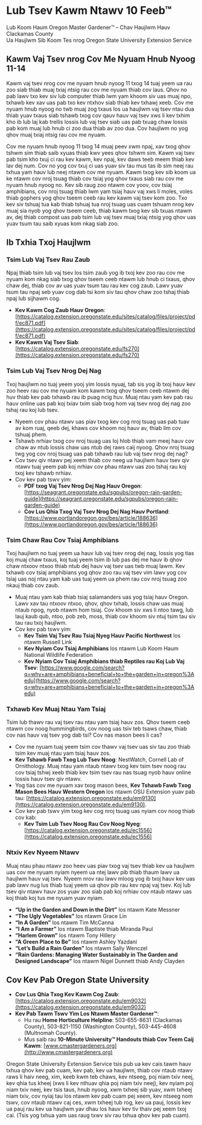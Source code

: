 # Lub Tsev Kawm Ntawv 10 Feeb™  
Lub Koom Haum Oregon Master Gardener™ – Chav Haujlwm Hauv Clackamas County  
Ua Haujlwm Sib Koom Tes nrog Oregon State University Extension Service  

## Kawm Vaj Tsev nrog Cov Me Nyuam Hnub Nyoog 11-14  
Kawm vaj tsev nrog cov me nyuam hnub nyoog 11 txog 14 tuaj yeem ua rau zoo siab thiab muaj txiaj ntsig rau cov me nyuam thiab cov laus. Qhov no pab lawv txo kev siv lub computer thiab lwm yam khoom siv uas muaj npo, txhawb kev xav uas pab txo kev ntxhov siab thiab kev txhawj xeeb. Cov me nyuam hnub nyoog no twb muaj zog txaus los ua haujlwm vaj tsev ntau dua thiab yuav txaus siab tshawb txog cov qauv hauv vaj tsev xws li kev txhim kho ib lub laj kab trellis lossis lub vaj tsev siab uas pab txuag chaw lossis pab kom muaj lub hnub ci zoo dua thiab av zoo dua. Cov haujlwm no yog qhov muaj txiaj ntsig rau cov me nyuam.  

Cov me nyuam hnub nyoog 11 txog 14 muaj peev xwm npaj, xav txog qhov tshwm sim thiab saib xyuas thiab kwv yees qhov tshwm sim. Kawm vaj tsev pab tsim kho txuj ci rau kev kawm, kev npaj, kev daws teeb meem thiab kev lav dej num. Cov no yog cov txuj ci uas yuav siv tau mus tas ib sim neej rau txhua yam hauv lub neej ntawm cov me nyuam. Kawm txog kev sib koom ua ke ntawm cov nroj tsuag thiab cov tsiaj yog qhov txaus siab rau cov me nyuam hnub nyoog no. Kev sib raug zoo ntawm cov yoov, cov tsiaj amphibians, cov nroj tsuag thiab lwm yam tsiaj hauv vaj xws li moles, voles thiab gophers yog qhov tseem ceeb rau kev kawm vaj tsev kom zoo. Txo kev siv tshuaj tua kab thiab tshuaj tua nroj tsuag uas cuam tshuam nrog kev muaj sia nyob yog qhov tseem ceeb, thiab kawm txog kev sib txuas ntawm av, dej thiab compost uas pab tsim lub vaj tsev muaj txiaj ntsig yog qhov uas yuav tsum tau saib xyuas kom nkag siab zoo.  

## Ib Txhia Txoj Haujlwm  
### Tsim Lub Vaj Tsev Rau Zaub  
Npaj thiab tsim lub vaj tsev los tsim zaub yog ib txoj kev zoo rau cov me nyuam kom nkag siab txog qhov tseem ceeb ntawm lub hnub ci txaus, qhov chaw dej, thiab cov av uas yuav tsum tau rau kev cog zaub. Lawv yuav tsum tau npaj seb yuav cog dab tsi kom siv tau qhov chaw zoo tshaj thiab npaj lub sijhawm cog.  
- **Kev Kawm Cog Zaub Hauv Oregon**: [https://catalog.extension.oregonstate.edu/sites/catalog/files/project/pdf/ec871.pdf](https://catalog.extension.oregonstate.edu/sites/catalog/files/project/pdf/ec871.pdf)  
- **Kev Kawm Vaj Tsev Siab**: [https://catalog.extension.oregonstate.edu/fs270](https://catalog.extension.oregonstate.edu/fs270)  

### Tsim Lub Vaj Tsev Nrog Dej Nag  
Txoj haujlwm no tuaj yeem yooj yim lossis nyuaj, tab sis yog ib txoj hauv kev zoo heev rau cov me nyuam kom kawm txog qhov tseem ceeb ntawm dej huv thiab kev pab txhawb rau ib puag ncig huv. Muaj ntau yam kev pab rau hauv online uas pab koj txiav txim siab txog hom vaj tsev nrog dej nag zoo tshaj rau koj lub tsev.  
- Nyeem cov phau ntawv uas piav txog kev cog nroj tsuag uas pab tuav av kom ruaj, qeeb dej, khaws cov khoom noj hauv av, thiab lim cov tshuaj phem.  
- Tshawb nrhiav txog cov nroj tsuag uas loj hlob thiab vam meej hauv cov chaw av ntub lossis chaw uas ntub dej raws caij nyoog. Qhov nroj tsuag twg yog cov nroj tsuag uas pab txhawb rau lub vaj tsev nrog dej nag?  
- Cov tsev qiv ntawv pej xeem thiab cov neeg ua haujlwm hauv tsev qiv ntawv tuaj yeem pab koj nrhiav cov phau ntawv uas zoo tshaj rau koj txoj kev tshawb nrhiav.  
- Cov kev pab tswv yim:  
  - **PDF txog Vaj Tsev Nrog Dej Nag Hauv Oregon**: [https://seagrant.oregonstate.edu/sgpubs/oregon-rain-garden-guide](https://seagrant.oregonstate.edu/sgpubs/oregon-rain-garden-guide)  
  - **Cov Lus Qhia Txog Vaj Tsev Nrog Dej Nag Hauv Portland**: [https://www.portlandoregon.gov/bes/article/188636](https://www.portlandoregon.gov/bes/article/188636)  

### Tsim Chaw Rau Cov Tsiaj Amphibians  
Txoj haujlwm no tuaj yeem ua hauv lub vaj tsev nrog dej nag, lossis yog tias koj muaj chaw txaus, koj tuaj yeem tsim ib lub pas dej me hauv ib qhov chaw ntxoov ntxoo thiab ntub dej hauv vaj tsev uas twb muaj lawm. Kev txhawb cov tsiaj amphibians yog qhov zoo rau vaj tsev vim lawv yog cov tsiaj uas noj ntau yam kab uas tuaj yeem ua phem rau cov nroj tsuag zoo nkauj thiab cov zaub.  
- Muaj ntau yam kab thiab tsiaj salamanders uas yog tsiaj hauv Oregon. Lawv xav tau ntxoov ntxoo, qhov, qhov txhab, lossis chaw uas muaj ntaub npog, nyob ntawm hom tsiaj. Cov khoom siv xws li ntoo tawg, lub lauj kaub qub, ntoo, pob zeb, moss, thiab cov khoom siv ntuj tsim tau siv tau rau txoj haujlwm.  
- Cov kev pab tswv yim:  
  - **Kev Tsim Vaj Tsev Rau Tsiaj Nyeg Hauv Pacific Northwest** los ntawm Russell Link  
  - **Kev Nyiam Cov Tsiaj Amphibians** los ntawm Lub Koom Haum National Wildlife Federation  
  - **Kev Nyiam Cov Tsiaj Amphibians thiab Reptiles rau Koj Lub Vaj Tsev**: [https://www.google.com/search?q=why+are+amphibians+beneficial+to+the+garden+in+oregon%3Aedu](https://www.google.com/search?q=why+are+amphibians+beneficial+to+the+garden+in+oregon%3Aedu)  

### Txhawb Kev Muaj Ntau Yam Tsiaj  
Tsim lub thawv rau vaj tsev rau ntau yam tsiaj hauv zos. Qhov tseem ceeb ntawm cov noog hummingbirds, cov noog uas tsiv teb tsaws chaw, thiab cov nas hauv vaj tsev yog dab tsi? Cov nas mason bees li cas?  
- Cov me nyuam tuaj yeem tsim cov thawv vaj tsev uas siv tau zoo thiab tsim kev muaj ntau yam tsiaj hauv zos.  
- **Kev Tshawb Fawb Txog Lub Tsev Noog**: NestWatch, Cornell Lab of Ornithology. Muaj ntau yam ntaub ntawv txog kev tsim tsev noog rau cov tsiaj tshwj xeeb thiab kev tsim tsev rau nas tsuag nyob hauv online lossis hauv tsev qiv ntawv.  
- Yog tias cov me nyuam xav txog mason bees, **Kev Tshawb Fawb Txog Mason Bees Hauv Western Oregon** los ntawm OSU Extension yuav pab tau: [https://catalog.extension.oregonstate.edu/em9130](https://catalog.extension.oregonstate.edu/em9130).  
- Cov kev pab tswv yim txog kev cog nroj tsuag uas nyiam cov noog thiab cov kab:  
  - **Kev Tsim Lub Tsev Noog Rau Cov Noog Nyeg**: [https://catalog.extension.oregonstate.edu/ec1556](https://catalog.extension.oregonstate.edu/ec1556)  

### Ntxiv Kev Nyeem Ntawv  
Muaj ntau phau ntawv zoo heev uas piav txog vaj tsev thiab kev ua haujlwm uas cov me nyuam nyiam nyeem ua ntej lawv pib thiab thaum lawv ua haujlwm hauv vaj tsev. Nyeem nrov rau lawv mloog yog ib txoj hauv kev uas pab lawv nug lus thiab tuaj yeem ua qhov pib rau kev npaj vaj tsev. Koj lub tsev qiv ntawv hauv zos yuav zoo siab pab koj nrhiav cov ntaub ntawv uas koj thiab koj tus me nyuam yuav nyiam.  
- **“Up in the Garden and Down in the Dirt”** los ntawm Kate Messner  
- **“The Ugly Vegetables”** los ntawm Grace Lin  
- **“In A Garden”** los ntawm Tim McCanna  
- **“I Am a Farmer”** los ntawm Baptiste thiab Miranda Paul  
- **“Harlem Grown”** los ntawm Tony Hillery  
- **“A Green Place to Be”** los ntawm Ashley Yazdani  
- **“Let’s Build a Rain Garden”** los ntawm Sally Wenczel  
- **“Rain Gardens: Managing Water Sustainably in The Garden and Designed Landscape”** los ntawm Nigel Dunnett thiab Andy Clayden  

## Cov Kev Pab Oregon State University  
- **Cov Lus Qhia Txog Kev Kawm Cog Zaub**: [https://catalog.extension.oregonstate.edu/em9032](https://catalog.extension.oregonstate.edu/em9032)  
- **Kev Pab Tawm Tswv Yim Los Ntawm Master Gardener™**:  
  - Hu rau **Home Horticulture Helpline**: 503-655-8631 (Clackamas County), 503-821-1150 (Washington County), 503-445-4608 (Multnomah County).  
  - Mus saib rau **10-Minute University™ Handouts thiab Cov Teem Caij Kawm**: [www.cmastergardeners.org](http://www.cmastergardeners.org)  

Oregon State University Extension Service tsis pub ua kev cais tawm hauv txhua qhov kev pab cuam, kev pab, kev ua haujlwm, thiab cov ntaub ntawv raws li haiv neeg, xim, keeb kwm teb chaws, kev ntseeg, poj niam txiv neej, kev qhia tus kheej (xws li kev nthuav qhia poj niam txiv neej), kev nyiam poj niam txiv neej, kev tsis taus, hnub nyoog, xwm txheej sib yuav, xwm txheej niam txiv, cov nyiaj tau los ntawm kev pab cuam pej xeem, kev ntseeg nom tswv, cov ntaub ntawv caj ces, xwm txheej tub rog, kev ua pauj, lossis kev ua pauj rau kev ua haujlwm yav dhau los hauv kev tiv thaiv pej xeem txoj cai. (Tsis yog txhua yam uas raug txwv siv rau txhua qhov kev pab cuam).